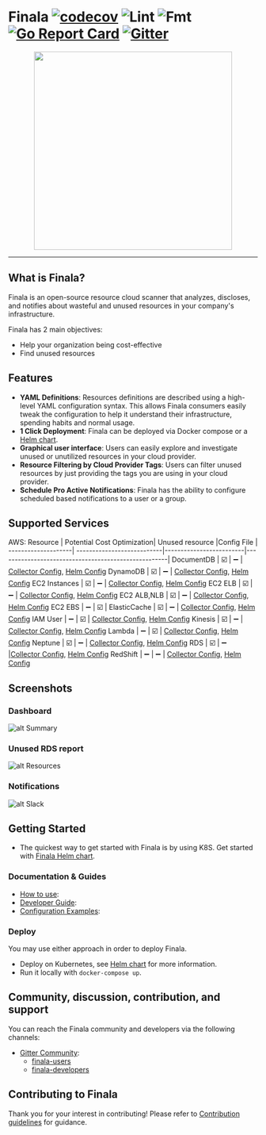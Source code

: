 # Finala [![codecov](https://codecov.io/gh/similarweb/finala/branch/master/graph/badge.svg)](https://codecov.io/gh/similarweb/finala) ![Lint](https://github.com/similarweb/finala/workflows/Lint/badge.svg) ![Fmt](https://github.com/similarweb/finala/workflows/Fmt/badge.svg) [![Go Report Card](https://goreportcard.com/badge/github.com/similarweb/finala)](https://goreportcard.com/report/github.com/similarweb/finala) [![Gitter](https://badges.gitter.im/similarweb-finala/community.svg)](https://gitter.im/similarweb-finala/community?utm_source=badge&utm_medium=badge&utm_campaign=pr-badge)
<p align="center">
    <img src="https://raw.githubusercontent.com/similarweb/finala/docs/update-readme-md/docs/images/logo.png" width="400">
</p>

---
## What is Finala?
Finala is an open-source resource cloud scanner that analyzes, discloses, and notifies about wasteful and unused resources in your company's infrastructure.

Finala has 2 main objectives:

* Help your organization being cost-effective
* Find unused resources

## Features
* **YAML Definitions**: Resources definitions are described using a high-level YAML configuration syntax. This allows Finala consumers easily tweak the configuration to help it understand their infrastructure, spending habits and normal usage.
* **1 Click Deployment**: Finala can be deployed via Docker compose or a [Helm chart](https://github.com/similarweb/finala-helm).
* **Graphical user interface**: Users can easily explore and investigate unused or unutilized resources in your cloud provider.
* **Resource Filtering by Cloud Provider Tags**: Users can filter unused resources by just providing the tags you are using in your cloud provider.
* **Schedule Pro Active Notifications**: Finala has the ability to configure scheduled based notifications to a user or a group. 

## Supported Services
AWS:
Resource            | Potential Cost Optimization| Unused resource         |Config File                                          |
--------------------| ---------------------------|-------------------------|-----------------------------------------------------|
DocumentDB          | :ballot_box_with_check:    | :heavy_minus_sign:      | [Collector Config](./configuration/collector.yaml#L28), [Helm Config](https://github.com/similarweb/finala-helm/blob/master/values.yaml#L130)
DynamoDB            | :ballot_box_with_check:    | :heavy_minus_sign:      | [Collector Config](./configuration/collector.yaml#L69), [Helm Config](https://github.com/similarweb/finala-helm/blob/master/values.yaml#L180)
EC2 Instances       | :ballot_box_with_check:    | :heavy_minus_sign:      | [Collector Config](./configuration/collector.yaml#L78), [Helm Config](https://github.com/similarweb/finala-helm/blob/master/values.yaml#L170)
EC2 ELB             | :ballot_box_with_check:    | :heavy_minus_sign:      | [Collector Config](./configuration/collector.yaml#L48), [Helm Config](https://github.com/similarweb/finala-helm/blob/master/values.yaml#L150)
EC2 ALB,NLB         | :ballot_box_with_check:    | :heavy_minus_sign:      | [Collector Config](./configuration/collector.yaml#L58), [Helm Config](https://github.com/similarweb/finala-helm/blob/master/values.yaml#L160)
EC2 EBS             | :heavy_minus_sign:         | :ballot_box_with_check: |
ElasticCache        | :ballot_box_with_check:    | :heavy_minus_sign:      | [Collector Config](./configuration/collector.yaml#L38), [Helm Config](https://github.com/similarweb/finala-helm/blob/master/values.yaml#L140)
IAM User            | :heavy_minus_sign:         | :ballot_box_with_check: | [Collector Config](./configuration/collector.yaml#L153), [Helm Config](https://github.com/similarweb/finala-helm/blob/master/values.yaml#L249)
Kinesis             | :ballot_box_with_check:    | :heavy_minus_sign:      | [Collector Config](./configuration/collector.yaml#L126), [Helm Config](https://github.com/similarweb/finala-helm/blob/master/values.yaml#L228)
Lambda              | :heavy_minus_sign:         | :ballot_box_with_check: | [Collector Config](./configuration/collector.yaml#L103), [Helm Config](https://github.com/similarweb/finala-helm/blob/master/values.yaml#L205)
Neptune             | :ballot_box_with_check:    | :heavy_minus_sign:      | [Collector Config](./configuration/collector.yaml#L113), [Helm Config](https://github.com/similarweb/finala-helm/blob/master/values.yaml#L216)
RDS                 | :ballot_box_with_check:    | :heavy_minus_sign:      |[Collector Config](./configuration/collector.yaml#L18), [Helm Config](https://github.com/similarweb/finala-helm/blob/master/values.yaml#L120)
RedShift            | :heavy_minus_sign:         | :heavy_minus_sign:      | [Collector Config](./configuration/collector.yaml#L142), [Helm Config](https://github.com/similarweb/finala-helm/blob/master/values.yaml#L244)

## **Screenshots**

### Dashboard
![alt Summary](https://raw.githubusercontent.com/similarweb/finala/docs/update-readme-md/docs/images/main-dashboard.png)

### Unused RDS report
![alt Resources](https://raw.githubusercontent.com/similarweb/finala/docs/update-readme-md/docs/images/resource.png)

### Notifications
![alt Slack](https://raw.githubusercontent.com/similarweb/finala/docs/update-readme-md/docs/images/slack.png)

## Getting Started
* The quickest way to get started with Finala is by using K8S. Get started with [Finala Helm chart](https://github.com/similarweb/finala-helm).


### Documentation & Guides
* [How to use](./docs/how-to-use.md): 
* [Developer Guide](./docs/developers/README.md):
* [Configuration Examples](./docs/configuration_examples/README.md):


### Deploy
You may use either approach in order to deploy Finala.

* Deploy on Kubernetes, see [Helm chart](https://github.com/similarweb/finala-helm) for more information.
* Run it locally with `docker-compose up`.

## Community, discussion, contribution, and support

You can reach the Finala community and developers via the following channels:
* [Gitter Community](https://gitter.im/similarweb-finala/community):
    * [finala-users](https://gitter.im/similarweb-finala/users)
    * [finala-developers](https://gitter.im/similarweb-finala/developers)


## Contributing to Finala
Thank you for your interest in contributing! Please refer to [Contribution guidelines](./CONTRIBUTING.md) for guidance.


